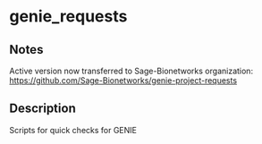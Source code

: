 # genie_requests

## Notes

Active version now transferred to Sage-Bionetworks organization: https://github.com/Sage-Bionetworks/genie-project-requests

## Description
Scripts for quick checks for GENIE

